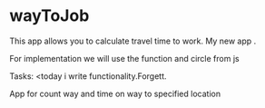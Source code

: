 # wayToJob

This app allows you to calculate travel time to work. 
My new app .

For implementation we will use the function and circle from js

Tasks:
<today i write functionality.Forgett. 

App for count way and time on way to specified location
